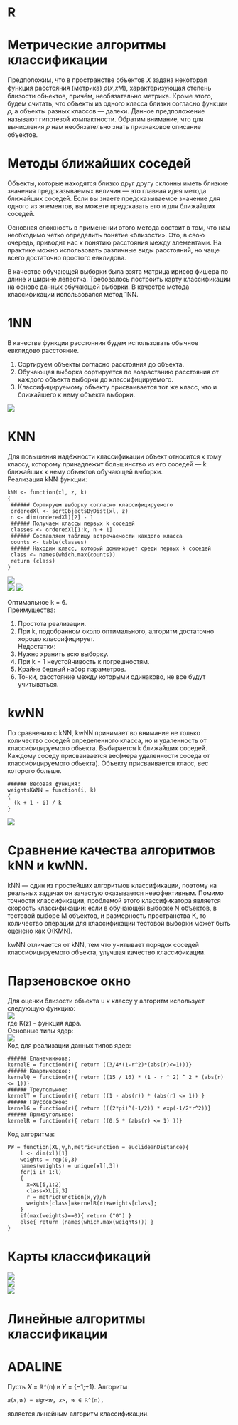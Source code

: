 # R
# Метрические алгоритмы классификации 
 
Предположим, что в пространстве объектов 𝑋 задана некоторая функция расстояния (метрика) 𝜌(𝑥,𝑥M), характеризующая степень близости объектов, причём, необязательно метрика. Кроме этого, будем считать, что объекты из одного класса близки согласно функции 𝜌, а объекты разных классов — далеки. Данное предположение называют гипотезой компактности. Обратим внимание, что для вычисления 𝜌 нам необязательно знать признаковое описание объектов.  
 
# Методы ближайших соседей
 
Объекты, которые находятся близко друг другу склонны иметь близкие значения предсказываемых величин — это главная идея метода ближайших соседей. Если вы знаете предсказываемое значение для одного из элементов, вы можете предсказать его и для ближайших соседей.
 
Основная сложность в применении этого метода состоит в том, что нам необходимо четко определить понятие «близости». Это, в свою очередь, приводит нас к понятию расстояния между элементами. На практике можно использовать различные виды расстояний, но чаще всего достаточно простого евклидова. 
 
В качестве обучающей выборки была взята матрица ирисов фишера по длине и ширине лепестка. Требовалось построить карту классификации на основе данных обучающей выборки. В качестве метода классификации использовался метод 1NN.
 
# 1NN
 
В качестве функции расстояния будем использовать обычное евклидово расстояние.
1. Сортируем объекты согласно расстояния до объекта.
2. Обучающая выборка сортируется по возрастанию расстояния от каждого объекта выборки до классифицируемого.
3. Классифицируемому объекту присваивается тот же класс, что и ближайшего к нему объекта выборки.

![](https://github.com/Kerim-bey/R/blob/master/img/1NN.png)

# KNN

 Для повышения надёжности классификации объект относится к тому классу, которому принадлежит большинство из его соседей — k ближайших к нему объектов обучающей выборки.   
 Реализация kNN функции:  
 ```    
 kNN <- function(xl, z, k)
{
  ###### Сортируем выборку согласно классифицируемого
  orderedXl <- sortObjectsByDist(xl, z)
  n <- dim(orderedXl)[2] - 1
  ###### Получаем классы первых k соседей
  classes <- orderedXl[1:k, n + 1]
  ###### Составляем таблицу встречаемости каждого класса
  counts <- table(classes)
  ###### Находим класс, который доминирует среди первых k соседей
  class <- names(which.max(counts))
  return (class)
}
```

![](https://github.com/Kerim-bey/R/blob/master/img/knn2.png)     
![](https://github.com/Kerim-bey/R/blob/master/img/kNN%20классификация.png)
![](https://github.com/Kerim-bey/R/blob/master/img/LOO.png)
  
Оптимальное k = 6.  
Преимущества:
 1) Простота реализации.
 2) При k, подобранном около оптимального, алгоритм достаточно хорошо классифицирует.        
Недостатки:
 1) Нужно хранить всю выборку.
 2) При k = 1 неустойчивость к погрешностям.
 3) Крайне бедный набор параметров.
 4) Точки, расстояние между которыми одинаково, не все будут учитываться.

# kwNN
По сравнению с kNN, kwNN принимает во внимание не только количество соседей определенного класса, но и удаленность от классифицируемого обьекта. Выбирается k ближайших соседей. Каждому соседу присваивается вес(мера удаленности соседа от классифицируемого обьекта). Объекту присваивается класс, вес которого больше.   
```
###### Весовая функция:
weightsKWNN = function(i, k)  
{  
  (k + 1 - i) / k  
}  
``` 
![](https://github.com/Kerim-bey/R/blob/master/img/kwnnLooMap.png)  

# Сравнение качества алгоритмов kNN и kwNN.
kNN — один из простейших алгоритмов классификации, поэтому на реальных задачах он зачастую оказывается неэффективным. Помимо точности классификации, проблемой этого классификатора является скорость классификации: если в обучающей выборке N объектов, в тестовой выборе M объектов, и размерность пространства K, то количество операций для классификации тестовой выборки может быть оценено как O(KMN).

kwNN отличается от kNN, тем что учитывает порядок соседей классифицируемого объекта, улучшая качество классификации.

# Парзеновское окно  
Для оценки близости объекта u к классу y алгоритм использует следующую функцию:  
![](https://github.com/Kerim-bey/R/blob/master/img/парзен.svg)  
где K(z) - функция ядра.  
Основные типы ядер:  
![](https://github.com/Kerim-bey/R/blob/master/img/ядро.png)  
Код для реализации данных типов ядер:  
```
###### Епанечникова:  
kernelE = function(r){ return ((3/4*(1-r^2)*(abs(r)<=1)))}  
###### Квартическое:   
kernelQ = function(r){ return ((15 / 16) * (1 - r ^ 2) ^ 2 * (abs(r) <= 1))}  
###### Треугольное:  
kernelT = function(r){ return ((1 - abs(r)) * (abs(r) <= 1)) }  
###### Гауссовское:    
kernelG = function(r){ return (((2*pi)^(-1/2)) * exp(-1/2*r^2))}  
###### Прямоугольное:  
kernelR = function(r){ return ((0.5 * (abs(r) <= 1) ))}
```
Код алгоритма:  
```
PW = function(XL,y,h,metricFunction = euclideanDistance){    
    l <- dim(xl)[1]  
    weights = rep(0,3)  
    names(weights) = unique(xl[,3])  
    for(i in 1:l)  
    {  
      x=XL[i,1:2]  
      class=XL[i,3]  
      r = metricFunction(x,y)/h  
      weights[class]=kernelR(r)+weights[class];  
    }  
    if(max(weights)==0){ return ("0") }  
    else{ return (names(which.max(weights))) }  
}  
```  
# Карты классификаций  
![](https://github.com/Kerim-bey/R/blob/master/img/pw_map_1.png)  
![](https://github.com/Kerim-bey/R/blob/master/img/pw_map_2.png)  
![](https://github.com/Kerim-bey/R/blob/master/img/pw_map_3.png) 

# Линейные алгоритмы классификации
# ADALINE
Пусть 𝑋 = ℝ^(n) и 𝑌 = {−1;+1}. Алгоритм
``` 
𝑎(𝑥,𝑤) = 𝑠𝑖𝑔𝑛<𝑤, 𝑥>, 𝑤 ∈ ℝ^(n),
``` 
является линейным алгоритм классификации.


